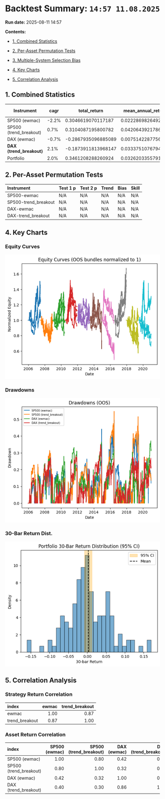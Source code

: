 # Backtest Summary: `14:57 11.08.2025`

**Run date:** 2025-08-11 14:57



**Contents:**

- [1. Combined Statistics](#1-combined-statistics)

- [2. Per-Asset Permutation Tests](#2-per-asset-permutation-tests)

- [3. Multiple-System Selection Bias](#3-multiple-system-selection-bias)

- [4. Key Charts](#4-key-charts)

- [5. Correlation Analysis](#5-correlation-analysis)



## 1. Combined Statistics

| Instrument | cagr | total_return | mean_annual_return | annualised_return_log | annual_vol | sharpe | sortino | skew | max_drawdown | avg_drawdown | avg_dd_duration | profit_factor | expectancy | win_rate | std_daily | 5th pctile | 95th pctile | avg_win | avg_loss | max_loss_pct | avg_30d_ret | avg_30d_ret_plus_2std | avg_30d_ret_minus_2std | avg_30d_ret_ci_low | avg_30d_ret_ci_high | Cost %/Trade | cost_sharp |
| --- | --- | --- | --- | --- | --- | --- | --- | --- | --- | --- | --- | --- | --- | --- | --- | --- | --- | --- | --- | --- | --- | --- | --- | --- | --- | --- | --- |
| SP500 (ewmac) | -2.2% | 0.3046619070117187 | 0.0222869826492851 | -0.0215766325273955 | 31.1% | 0.09 | 0.09 | nan | 49.6% | 13.8% | 28.43362831858407 | 1.07 | 77.71 | 27.7% | 0.02 | -2.9% | 3.0% | 1.3% | -1.3% | -20.4% | 0.0034059224262564 | 0.1839177222543415 | -0.1771058774018286 | -0.0130640729797246 | 0.0198759178322376 | 0.2% | 0.0279006508476987 |
| SP500 (trend_breakout) | 0.7% | 0.3104087195800782 | 0.0420643921786648 | 0.0067867465750197 | 27.8% | 0.17 | 0.16 | nan | 54.8% | 14.6% | 20.759124087591243 | 1.41 | 486.04 | 32.3% | 0.02 | -2.7% | 2.6% | 1.2% | -1.3% | -23.4% | 0.0058275712369472 | 0.1709404881278849 | -0.1592853456539903 | -0.0092417206183331 | 0.0208968630922277 | 0.2% | 0.0158901597278471 |
| DAX (ewmac) | -0.7% | -0.2867935096885089 | 0.0075142287756557 | -0.0071133375761743 | 28.1% | 0.12 | 0.14 | nan | 37.2% | 13.7% | 28.81578947368421 | 1.06 | 48.73 | 28.3% | 0.02 | -2.8% | 2.7% | 1.3% | -1.2% | -13.8% | 0.0026972677362366 | 0.1677143493852309 | -0.1623198139127575 | -0.0122835046013552 | 0.0176780400738286 | 0.0% | 0.0214979424051182 |
| **DAX (trend_breakout)** | 2.1% | -0.1873911813968147 | 0.0333751076794729 | 0.020732007455996 | 24.7% | 0.21 | 0.24 | nan | 35.0% | 12.6% | 26.081967213114755 | 1.32 | 196.50 | 36.4% | 0.02 | -2.5% | 2.4% | 1.1% | -1.2% | -11.1% | 0.0057424500767031 | 0.1560603210379737 | -0.1445754208845674 | -0.0079060239279959 | 0.0193909240814022 | 0.0% | 0.0246356353939543 |
| Portfolio | 2.0% | 0.3461208288260924 | 0.0326203355791179 | 0.0199762640166983 | 17.5% | 0.20 | 0.22 | nan | 46.7% | 17.9% | 85.45454545454545 | 1.02 | 9.73 | 53.3% | 0.01 | -1.7% | 1.6% | 0.7% | -0.8% | -12.1% | 0.0034978971379232 | 0.1111071204805387 | -0.1041113262046922 | -0.0058333040592534 | 0.0128290983350998 | N/A | nan |



## 2. Per-Asset Permutation Tests

| Instrument           | Test 1 p   | Test 2 p   | Trend   | Bias   | Skill   |
|:---------------------|:-----------|:-----------|:--------|:-------|:--------|
| SP500-ewmac          | N/A        | N/A        | N/A     | N/A    | N/A     |
| SP500-trend_breakout | N/A        | N/A        | N/A     | N/A    | N/A     |
| DAX-ewmac            | N/A        | N/A        | N/A     | N/A    | N/A     |
| DAX-trend_breakout   | N/A        | N/A        | N/A     | N/A    | N/A     |



## 4. Key Charts

### Equity Curves

![Equity Curves](equity_all_bundles.png)



### Drawdowns

![Drawdowns](drawdown_all_bundles.png)



### 30-Bar Return Dist.

![30-Bar Return Dist.](portfolio_30bar_return_distribution.png)



## 5. Correlation Analysis

### Strategy Return Correlation

| index          |   ewmac |   trend_breakout |
|:---------------|--------:|-----------------:|
| ewmac          |    1.00 |             0.87 |
| trend_breakout |    0.87 |             1.00 |



### Asset Return Correlation

| index                  |   SP500 (ewmac) |   SP500 (trend_breakout) |   DAX (ewmac) |   DAX (trend_breakout) |
|:-----------------------|----------------:|-------------------------:|--------------:|-----------------------:|
| SP500 (ewmac)          |            1.00 |                     0.80 |          0.42 |                   0.40 |
| SP500 (trend_breakout) |            0.80 |                     1.00 |          0.32 |                   0.30 |
| DAX (ewmac)            |            0.42 |                     0.32 |          1.00 |                   0.86 |
| DAX (trend_breakout)   |            0.40 |                     0.30 |          0.86 |                   1.00 |

